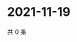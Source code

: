 # 2021-11-19

共 0 条

<!-- BEGIN WEIBO -->
<!-- 最后更新时间 Fri Nov 19 2021 09:51:53 GMT+0800 (China Standard Time) -->

<!-- END WEIBO -->
